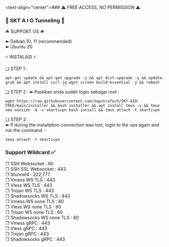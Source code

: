 <text-align="center">### ⚠️ FREE ACCESS, NO PERMISSION ⚠️

### 📣 SKT  A I O  Tunneling 📣

☘ SUPPORT OS ☘  
  
➽ Debian 10, 11  (recommended)   
➽ Ubuntu 20

⚡️ INSTALASI ⚡️     

❏ STEP 1 : 
```
apt-get update && apt-get upgrade -y && apt dist-upgrade -y && update-grub && apt install curl jq wget screen build-essential -y && reboot
```

❏ STEP 2 : 
➽ Pastikan anda sudah login sebagai root :   
``` 
wget https://raw.githubusercontent.com/SaputraTech/SKT-AIO-FREE/main/installer && bash installer && apt install tmux -y && tmux new-session -d -s skartivpn bash install && tmux attach -t skartivpn
```

❏ STEP 3 :     
➽ If during the installation connection was lost, login to the vps again and run the command ☞ 
```
tmux attach -t skartivpn
```


### Support Wildcard ✅

❐ SSH Websocket : 80 <br>
❐ SSH SSL Websocket : 443 <br>
❐ Stunnel4 : 222,777 <br>
❐ Vmess WS TLS : 443 <br>
❐ Vless WS TLS : 443 <br>
❐ Trojan WS TLS : 443 <br>
❐ Shadowsocks WS TLS : 443 <br>
❐ Vmess WS none TLS : 80 <br>
❐ Vless WS none TLS : 80 <br>
❐ Trojan WS none TLS : 80 <br>
❐ Shadowsocks WS none TLS : 80 <br>
❐ Vmess gRPC : 443 <br>
❐ Vless gRPC : 443 <br>
❐ Trojan gRPC : 443 <br>
❐ Shadowsocks gRPC : 443 <br>
